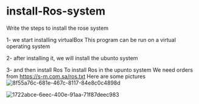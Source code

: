 # install-Ros-system
Write the steps to install the rose system

1- we start installing virtualBox This program can be run on a virtual operating system

2- after installing it, we will install the ubunto system 

3- and then install Ros 
To install Ros in the upunto system
We need orders from  https://s-m.com.sa/ros.txt
Here are some pictures
![8f55a76c-681e-467c-8117-84e8c0c4898d](https://user-images.githubusercontent.com/102740867/179374043-a467d3ee-f9d5-4963-a99c-87ad754c3126.jpg)

![1722abce-6eec-400e-91aa-71f87deec983](https://user-images.githubusercontent.com/102740867/179374064-76396428-b937-4d3f-90b7-ed85fadc014e.jpg)

